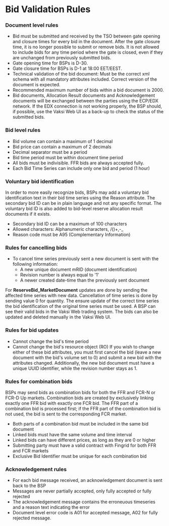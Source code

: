 # Bid Validation Rules

### Document level rules
* Bid must be submitted and received by the TSO between gate opening and closure times for every bid in the document. After the gate closure time, it is no longer possible to submit or remove bids. It is not allowed to include bids for any time period where the gate is closed, even if they are unchanged from previously submitted bids.
* Gate opening time for BSPs is D-30.
* Gate closure time for BSPs is D-1 at 18:00 EET/EEST.
* Technical validation of the bid document: Must be the correct xml schema with all mandatory attributes included. Correct version of the document is expected.
* Recommended maximum number of bids within a bid document is 2000.
* Bid documents, Allocation Result documents and Acknowledgement documents will be exchanged between the parties using the ECP/EDX network. If the EDX connection is not working properly, the BSP should, if possible, use the Vaksi Web UI as a back-up to check the status of the submitted bids. 

### Bid level rules
* Bid volume can contain a maximum of 1 decimal
* Bid price can contain a maximum of 2 decimals
* Decimal separator must be a period
* Bid time period must be within document time period
* All bids must be indivisible. FFR bids are always accepted fully.
* Each Bid Time Series can include only one bid and period (1 hour)

### Voluntary bid identification
In order to more easily recognize bids, BSPs may add a voluntary bid identification text in their bid time series using the Reason attribute. The secondary bid ID can be in plain language and not any specific format. The voluntary bid ID is also added to bid-level reserve allocation result documents if it exists.
* Secondary bid ID can be a maximum of 100 characters
* Allowed characters: Alphanumeric characters, /()+,-_
* Reason code must be A95 (Complementary Information)

### Rules for cancelling bids
* To cancel time series previously sent a new document is sent with the following information:
    * A new unique document mRID (document identification)
    * Revision number is always equal to '1'
    * A newer created date-time than the previously sent document
    
For **ReserveBid_MarketDocument** updates are done by sending the affected time series with new data. Cancellation
of time series is done by sending value 0 for quantity. The ensure update of the correct time series the bid
identification of the original time series must be used. A BSP can see their valid bids in the Vaksi Web trading system. The bids can also be updated and deleted
manually in the Vaksi Web UI.

### Rules for bid updates
* Cannot change the bid's time period
* Cannot change the bid's resource object (RO)
If you wish to change either of these bid attributes, you must first cancel the bid (leave a new document with the bid's volume set to 0) and submit a new bid with the attributes changed. Additionally, the new bid document must have a unique UUID identifier, while the revision number stays as 1.

### Rules for combination bids
BSPs may send bids as combination bids for both the FFR and FCR-N or FCR-D Up markets. Combination bids are created by exclusively linking exactly one FFR bid with exactly one FCR bid. The FFR part of a combination bid is processed first; if the FFR part of the combination bid is not used, the bid is sent to the corresponding FCR market.
* Both parts of a combination bid must be included in the same bid document
* Linked bids must have the same volume and time interval
* Linked bids can have different prices, as long as they are 0 or higher
* Submitting party must have a valid contract with Fingrid for both FFR and FCR markets
* Exclusive Bid Identifier must be unique for each combination bid

### Acknowledgement rules
* For each bid message received, an acknowledgement document is sent back to the BSP
* Messages are never partially accepted, only fully accepted or fully rejected
* The acknowledgement message contains the erroneuous timeseries and a reason text indicating the error
* Document level error code is A01 for accepted message, A02 for fully rejected message.
